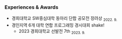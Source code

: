 ### Experiences & Awards
- 경희대학교 SW중심대학 동아리 단합 공모전 장려상 <sub>2022. 9.</sub>
- 경인지역 6개 대학 연합 프로그래밍 경시대회 shake!
  - 2023 경희대학교 선발전 7th <sub>2023. 9.</sub>
